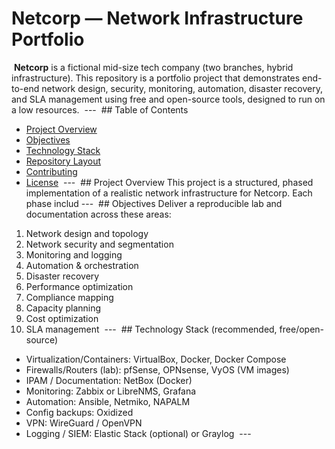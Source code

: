 # Netcorp — Network Infrastructure Portfolio
 **Netcorp** is a fictional mid-size tech company (two branches, hybrid infrastructure). This repository is a portfolio project that demonstrates end-to-end network design, security, monitoring, automation, disaster recovery, and SLA management using free and open-source tools, designed to run on a low resources.
 ---
 ## Table of Contents
- [Project Overview](#project-overview)
- [Objectives](#objectives)
- [Technology Stack](#technology-stack)
- [Repository Layout](#repository-layout)
- [Contributing](#contributing)
- [License](#license)
 ---
 ## Project Overview
This project is a structured, phased implementation of a realistic network infrastructure for Netcorp. Each phase includ ---
 ## Objectives
Deliver a reproducible lab and documentation across these areas:
1. Network design and topology
2. Network security and segmentation
3. Monitoring and logging
4. Automation & orchestration
5. Disaster recovery
6. Performance optimization
7. Compliance mapping
8. Capacity planning
9. Cost optimization
10. SLA management
 ---
 ## Technology Stack (recommended, free/open-source)
- Virtualization/Containers: VirtualBox, Docker, Docker Compose
- Firewalls/Routers (lab): pfSense, OPNsense, VyOS (VM images)
- IPAM / Documentation: NetBox (Docker)
- Monitoring: Zabbix or LibreNMS, Grafana
- Automation: Ansible, Netmiko, NAPALM
- Config backups: Oxidized
- VPN: WireGuard / OpenVPN
- Logging / SIEM: Elastic Stack (optional) or Graylog
 ---
